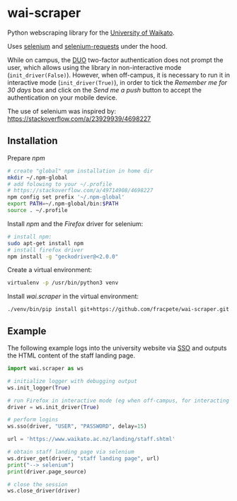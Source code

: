 # wai-scraper
Python webscraping library for the [University of Waikato](https://www.waikato.ac.nz/).

Uses [selenium](https://pypi.org/project/selenium/) and 
[selenium-requests](https://pypi.org/project/selenium-requests/) under the hood.

While on campus, the [DUO](https://duo.com/) two-factor authentication does not
prompt the user, which allows using the library in non-interactive mode (`init_driver(False)`).
However, when off-campus, it is necessary to run it in interactive mode (`init_driver(True)`), 
in order to tick the *Remember me for 30 days* box and click on the *Send me a push* button to 
accept the authentication on your mobile device. 

The use of selenium was inspired by:
https://stackoverflow.com/a/23929939/4698227


## Installation

Prepare *npm*

```bash
# create "global" npm installation in home dir
mkdir ~/.npm-global
# add folowing to your ~/.profile
# https://stackoverflow.com/a/49714908/4698227
npm config set prefix '~/.npm-global'
export PATH=~/.npm-global/bin:$PATH
source . ~/.profile
```

Install *npm* and the *Firefox* driver for selenium:

```bash
# install npm:
sudo apt-get install npm
# install firefox driver
npm install -g "geckodriver@<2.0.0"
```

Create a virtual environment:
```bash
virtualenv -p /usr/bin/python3 venv
```

Install *wai.scraper* in the virtual environment: 
```commandline
./venv/bin/pip install git+https://github.com/fracpete/wai-scraper.git
```


## Example

The following example logs into the university website via [SSO](https://en.wikipedia.org/wiki/Single_sign-on) 
and outputs the HTML content of the staff landing page.

```python
import wai.scraper as ws

# initialize logger with debugging output
ws.init_logger(True)

# run Firefox in interactive mode (eg when off-campus, for interacting with 2FA) 
driver = ws.init_driver(True)

# perform logins
ws.sso(driver, "USER", "PASSWORD", delay=15)

url = 'https://www.waikato.ac.nz/landing/staff.shtml'

# obtain staff landing page via selenium
ws.driver_get(driver, "staff landing page", url)
print("--> selenium")
print(driver.page_source)

# close the session
ws.close_driver(driver)
```
